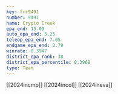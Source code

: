 ```yaml
---
key: frc9491
number: 9491
name: Crypto Creek
epa_end: 15.09
auto_epa_end: 5.25
teleop_epa_end: 7.05
endgame_epa_end: 2.79
winrate: 0.3947
district_epa_rank: 38
district_epa_percentile: 0.3968
type: Team
---
```

[[2024incmp]]
[[2024incol]]
[[2024ineva]]
